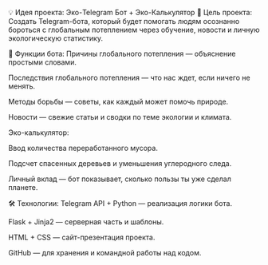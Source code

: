 💡 Идея проекта: Эко-Telegram Бот + Эко-Калькулятор
🎯 Цель проекта:
Создать Telegram-бота, который будет помогать людям осознанно бороться с глобальным потеплением через обучение, новости и личную экологическую статистику.

🔧 Функции бота:
Причины глобального потепления — объяснение простыми словами.

Последствия глобального потепления — что нас ждет, если ничего не менять.

Методы борьбы — советы, как каждый может помочь природе.

Новости — свежие статьи и сводки по теме экологии и климата.

Эко-калькулятор:

Ввод количества переработанного мусора.

Подсчет спасенных деревьев и уменьшения углеродного следа.

Личный вклад — бот показывает, сколько пользы ты уже сделал планете.

🛠️ Технологии:
Telegram API + Python — реализация логики бота.

Flask + Jinja2 — серверная часть и шаблоны.

HTML + CSS — сайт-презентация проекта.

GitHub — для хранения и командной работы над кодом.

